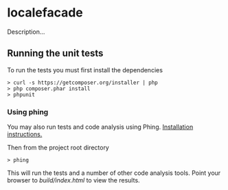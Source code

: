 # localefacade

Description...


## Running the unit tests

To run the tests you must first install the dependencies

    > curl -s https://getcomposer.org/installer | php
    > php composer.phar install
    > phpunit


### Using phing

You may also run tests and code analysis using Phing.
[Installation instructions.](http://www.phing.info/trac/wiki/Users/Installation)

Then from the project root directory

    > phing

This will run the tests and a number of other code analysis tools. Point your
browser to *build/index.html* to view the results.
